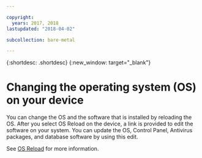 ```yaml
---

copyright:
  years: 2017, 2018
lastupdated: "2018-04-02"

subcollection: bare-metal

---
```


{:shortdesc: .shortdesc}
{:new_window: target="_blank"}


# Changing the operating system (OS) on your device

You can change the OS and the software that is installed by reloading the OS. After you select OS Reload on the device, a link is provided to edit the software on your system. You can update the OS, Control Panel, Antivirus packages, and database software by using this edit.

See [OS Reload](/docs/infrastructure/software?topic=software-reloading-the-os#reloading-an-os) for more information.
